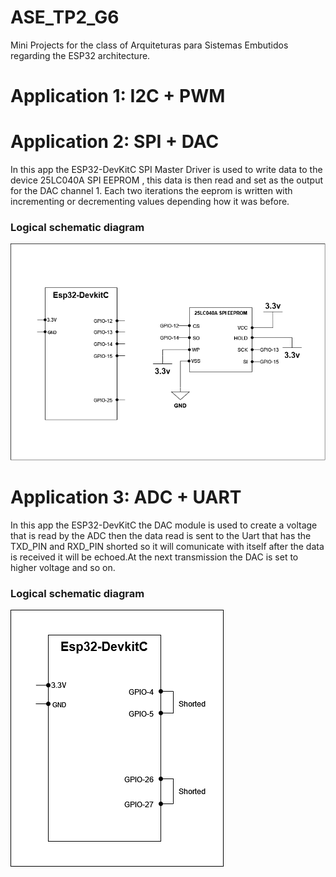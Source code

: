 # ASE_TP2_G6
Mini Projects for the class of Arquiteturas para Sistemas Embutidos regarding the ESP32 architecture.

# Application 1: I2C + PWM


# Application 2: SPI + DAC
In this app the ESP32-DevKitC SPI Master Driver is used to write data to the device 25LC040A SPI EEPROM , this data is then read and set as the output for the DAC channel 1. Each two iterations the eeprom is written with incrementing or decrementing values depending how it was before.  
### Logical schematic diagram
![plot](./SPI_DAC/SPI-DAC.png)

# Application 3: ADC + UART
In this app the ESP32-DevKitC the DAC module is used to create a voltage that is read by the ADC then the data read is sent to the Uart that has the TXD_PIN and RXD_PIN shorted so it will comunicate with itself after the data is received it will be echoed.At the next transmission the DAC is set to higher voltage and so on.
### Logical schematic diagram
![plot](./ADC_UART/ADC-UART.png)